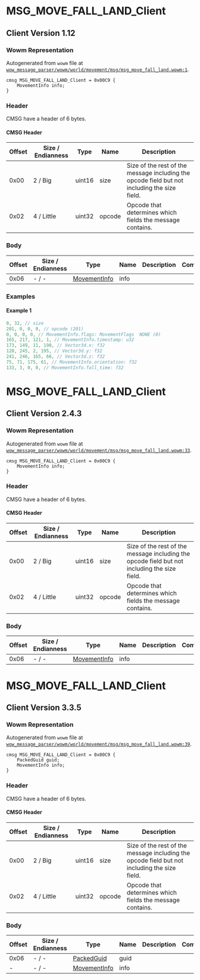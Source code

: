 # MSG_MOVE_FALL_LAND_Client

## Client Version 1.12

### Wowm Representation

Autogenerated from `wowm` file at [`wow_message_parser/wowm/world/movement/msg/msg_move_fall_land.wowm:1`](https://github.com/gtker/wow_messages/tree/main/wow_message_parser/wowm/world/movement/msg/msg_move_fall_land.wowm#L1).
```rust,ignore
cmsg MSG_MOVE_FALL_LAND_Client = 0x00C9 {
    MovementInfo info;
}
```
### Header

CMSG have a header of 6 bytes.

#### CMSG Header

| Offset | Size / Endianness | Type   | Name   | Description |
| ------ | ----------------- | ------ | ------ | ----------- |
| 0x00   | 2 / Big           | uint16 | size   | Size of the rest of the message including the opcode field but not including the size field.|
| 0x02   | 4 / Little        | uint32 | opcode | Opcode that determines which fields the message contains.|

### Body

| Offset | Size / Endianness | Type | Name | Description | Comment |
| ------ | ----------------- | ---- | ---- | ----------- | ------- |
| 0x06 | - / - | [MovementInfo](movementinfo.md) | info |  |  |

### Examples

#### Example 1

```c
0, 32, // size
201, 0, 0, 0, // opcode (201)
0, 0, 0, 0, // MovementInfo.flags: MovementFlags  NONE (0)
165, 217, 121, 1, // MovementInfo.timestamp: u32
173, 149, 11, 198, // Vector3d.x: f32
120, 245, 2, 195, // Vector3d.y: f32
241, 246, 165, 66, // Vector3d.z: f32
75, 71, 175, 61, // MovementInfo.orientation: f32
133, 3, 0, 0, // MovementInfo.fall_time: f32
```
# MSG_MOVE_FALL_LAND_Client

## Client Version 2.4.3

### Wowm Representation

Autogenerated from `wowm` file at [`wow_message_parser/wowm/world/movement/msg/msg_move_fall_land.wowm:33`](https://github.com/gtker/wow_messages/tree/main/wow_message_parser/wowm/world/movement/msg/msg_move_fall_land.wowm#L33).
```rust,ignore
cmsg MSG_MOVE_FALL_LAND_Client = 0x00C9 {
    MovementInfo info;
}
```
### Header

CMSG have a header of 6 bytes.

#### CMSG Header

| Offset | Size / Endianness | Type   | Name   | Description |
| ------ | ----------------- | ------ | ------ | ----------- |
| 0x00   | 2 / Big           | uint16 | size   | Size of the rest of the message including the opcode field but not including the size field.|
| 0x02   | 4 / Little        | uint32 | opcode | Opcode that determines which fields the message contains.|

### Body

| Offset | Size / Endianness | Type | Name | Description | Comment |
| ------ | ----------------- | ---- | ---- | ----------- | ------- |
| 0x06 | - / - | [MovementInfo](movementinfo.md) | info |  |  |

# MSG_MOVE_FALL_LAND_Client

## Client Version 3.3.5

### Wowm Representation

Autogenerated from `wowm` file at [`wow_message_parser/wowm/world/movement/msg/msg_move_fall_land.wowm:39`](https://github.com/gtker/wow_messages/tree/main/wow_message_parser/wowm/world/movement/msg/msg_move_fall_land.wowm#L39).
```rust,ignore
cmsg MSG_MOVE_FALL_LAND_Client = 0x00C9 {
    PackedGuid guid;
    MovementInfo info;
}
```
### Header

CMSG have a header of 6 bytes.

#### CMSG Header

| Offset | Size / Endianness | Type   | Name   | Description |
| ------ | ----------------- | ------ | ------ | ----------- |
| 0x00   | 2 / Big           | uint16 | size   | Size of the rest of the message including the opcode field but not including the size field.|
| 0x02   | 4 / Little        | uint32 | opcode | Opcode that determines which fields the message contains.|

### Body

| Offset | Size / Endianness | Type | Name | Description | Comment |
| ------ | ----------------- | ---- | ---- | ----------- | ------- |
| 0x06 | - / - | [PackedGuid](../spec/packed-guid.md) | guid |  |  |
| - | - / - | [MovementInfo](movementinfo.md) | info |  |  |

